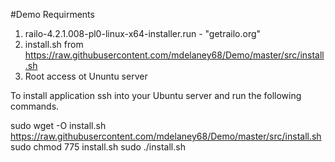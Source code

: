 #Demo
Requirments 
1. railo-4.2.1.008-pl0-linux-x64-installer.run - "getrailo.org"
2. install.sh from https://raw.githubusercontent.com/mdelaney68/Demo/master/src/install.sh
3. Root access ot Ununtu server

To install application ssh into your Ubuntu server and run the following commands.

sudo wget -O install.sh https://raw.githubusercontent.com/mdelaney68/Demo/master/src/install.sh
sudo chmod 775 install.sh
sudo ./install.sh





